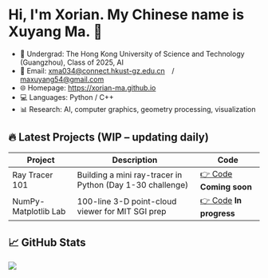 # Hi, I'm Xorian. My Chinese name is Xuyang Ma. 👋
- 🏫 Undergrad: The Hong Kong University of Science and Technology (Guangzhou), Class of 2025, AI
- 📧 Email: xma034@connect.hkust-gz.edu.cn / maxuyang54@gmail.com
- 🌐 Homepage: https://xorian-ma.github.io
- 💻 Languages: Python / C++
- 📊 Research: AI, computer graphics, geometry processing, visualization

## 🔥 Latest Projects (WIP – updating daily)
| Project | Description | Code |
|---|---|---|
| Ray Tracer 101 | Building a mini ray-tracer in Python (Day 1-30 challenge) | [👉 Code](https://github.com/Xorian-Ma/RayTracer101) **Coming soon**|
| NumPy-Matplotlib Lab | 100-line 3-D point-cloud viewer for MIT SGI prep | [👉 Code](https://github.com/Xorian-Ma/NumpyDemo) **In progress** |

## 📈 GitHub Stats
![](https://github-readme-stats.vercel.app/api?username=Xorian-Ma&show_icons=true&theme=radical)
